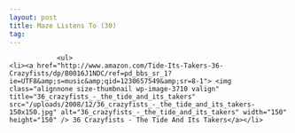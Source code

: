 ```yaml
---
layout: post
title: Maze Listens To (30)
tag: 
---
```



                <ul>
    <li><a href="http://www.amazon.com/Tide-Its-Takers-36-Crazyfists/dp/B0016J1NDC/ref=pd_bbs_sr_1?ie=UTF8&amp;s=music&amp;qid=1230657549&amp;sr=8-1"> <img class="alignnone size-thumbnail wp-image-3710 valign" title="36_crazyfists_-_the_tide_and_its_takers" src="/uploads/2008/12/36_crazyfists_-_the_tide_and_its_takers-150x150.jpg" alt="36_crazyfists_-_the_tide_and_its_takers" width="150" height="150" /> 36 Crazyfists - The Tide And Its Takers</a></li>
</ul>
            
